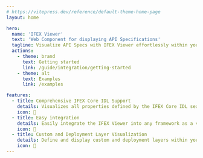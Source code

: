 ```yaml
---
# https://vitepress.dev/reference/default-theme-home-page
layout: home

hero:
  name: 'IFEX Viewer'
  text: 'Web Component for displaying API Specifications'
  tagline: Visualize API Specs with IFEX Viewer effortlessly within your application
  actions:
    - theme: brand
      text: Getting started
      link: /guide/integration/getting-started
    - theme: alt
      text: Examples
      link: /examples

features:
  - title: Comprehensive IFEX Core IDL Support
    details: Visualizes all properties defined by the IFEX Core IDL seamlessly.
    icon: 🎉
  - title: Easy integration
    details: Easily integrate the IFEX Viewer into any framework as a versatile web component.
    icon: 🔧
  - title: Custom and Deployment Layer Visualization
    details: Define and display custom and deployment layers within your specifications and they will be visualized accordingly.
    icon: 📁
---
```

